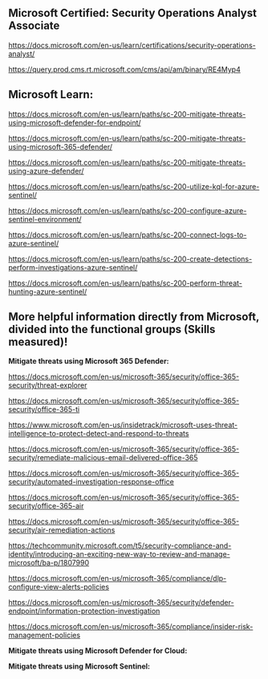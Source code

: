 Microsoft Certified: Security Operations Analyst Associate
-------------------
https://docs.microsoft.com/en-us/learn/certifications/security-operations-analyst/

https://query.prod.cms.rt.microsoft.com/cms/api/am/binary/RE4Myp4

Microsoft Learn:
-------------------

https://docs.microsoft.com/en-us/learn/paths/sc-200-mitigate-threats-using-microsoft-defender-for-endpoint/

https://docs.microsoft.com/en-us/learn/paths/sc-200-mitigate-threats-using-microsoft-365-defender/

https://docs.microsoft.com/en-us/learn/paths/sc-200-mitigate-threats-using-azure-defender/

https://docs.microsoft.com/en-us/learn/paths/sc-200-utilize-kql-for-azure-sentinel/

https://docs.microsoft.com/en-us/learn/paths/sc-200-configure-azure-sentinel-environment/

https://docs.microsoft.com/en-us/learn/paths/sc-200-connect-logs-to-azure-sentinel/

https://docs.microsoft.com/en-us/learn/paths/sc-200-create-detections-perform-investigations-azure-sentinel/

https://docs.microsoft.com/en-us/learn/paths/sc-200-perform-threat-hunting-azure-sentinel/

More helpful information directly from Microsoft, divided into the functional groups (Skills measured)!
-------------------

**Mitigate threats using Microsoft 365 Defender:**  

https://docs.microsoft.com/en-us/microsoft-365/security/office-365-security/threat-explorer

https://docs.microsoft.com/en-us/microsoft-365/security/office-365-security/office-365-ti

https://www.microsoft.com/en-us/insidetrack/microsoft-uses-threat-intelligence-to-protect-detect-and-respond-to-threats

https://docs.microsoft.com/en-us/microsoft-365/security/office-365-security/remediate-malicious-email-delivered-office-365

https://docs.microsoft.com/en-us/microsoft-365/security/office-365-security/automated-investigation-response-office

https://docs.microsoft.com/en-us/microsoft-365/security/office-365-security/office-365-air

https://docs.microsoft.com/en-us/microsoft-365/security/office-365-security/air-remediation-actions

https://techcommunity.microsoft.com/t5/security-compliance-and-identity/introducing-an-exciting-new-way-to-review-and-manage-microsoft/ba-p/1807990

https://docs.microsoft.com/en-us/microsoft-365/compliance/dlp-configure-view-alerts-policies

https://docs.microsoft.com/en-us/microsoft-365/security/defender-endpoint/information-protection-investigation

https://docs.microsoft.com/en-us/microsoft-365/compliance/insider-risk-management-policies


**Mitigate threats using Microsoft Defender for Cloud:**

**Mitigate threats using Microsoft Sentinel:**
